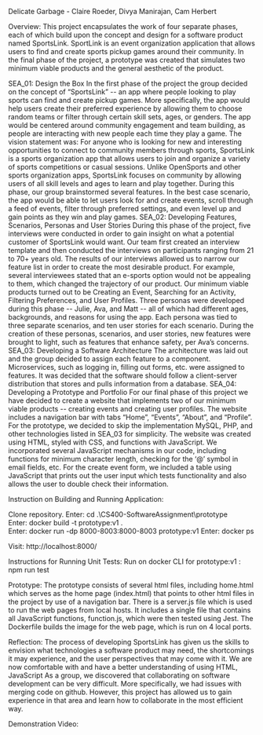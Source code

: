 Delicate Garbage - Claire Roeder, Divya Manirajan, Cam Herbert

Overview:
	This project encapsulates the work of four separate phases, each of which build upon the concept and design for a software product named SportsLink. SportLink is an event organization application that allows users to find and create sports pickup games around their community. In the final phase of the project, a prototype was created that simulates two minimum viable products and the general aesthetic of the product.

SEA_01: Design the Box
	In the first phase of the project the group decided on the concept of “SportsLink” -- an app where people looking to play sports can find and create pickup games. More specifically, the app would help users create their preferred experience by allowing them to choose random teams or filter through certain skill sets, ages, or genders. The app would be centered around community engagement and team building, as people are interacting with new people each time they play a game. The vision statement was:
	For anyone who is looking for new and interesting opportunities to connect to community members through sports, SportsLink is a sports organization app that allows users to join and organize a variety of sports competitions or casual sessions. Unlike OpenSports and other sports organization apps, SportsLink focuses on community by allowing users of all skill levels and ages to learn and play together.
	During this phase, our group brainstormed several features. In the best case scenario, the app would be able to let users look for and create events, scroll through a feed of events, filter through preferred settings, and even level up and gain points as they win and play games.
SEA_02: Developing Features, Scenarios, Personas and User Stories 
	During this phase of the project, five interviews were conducted in order to gain insight on what a potential customer of SportsLink would want. Our team first created an interview template and then conducted the interviews on participants ranging from 21 to 70+ years old.
	The results of our interviews allowed us to narrow our feature list in order to create the most desirable product. For example, several interviewees stated that an e-sports option would not be appealing to them, which changed the trajectory of our product. Our minimum viable products turned out to be Creating an Event, Searching for an Activity, Filtering Preferences, and User Profiles.
	Three personas were developed during this phase -- Julie, Ava, and Matt -- all of which had different ages, backgrounds, and reasons for using the app. Each persona was tied to three separate scenarios, and ten user stories for each scenario. During the creation of these personas, scenarios, and user stories, new features were brought to light, such as features that enhance safety, per Ava’s concerns.
SEA_03: Developing a Software Architecture
	The architecture was laid out and the group decided to assign each feature to a component. Microservices, such as logging in, filling out forms, etc. were assigned to features. It was decided that the software should follow a client-server distribution that stores and pulls information from a database. 
SEA_04: Developing a Prototype and Portfolio
	For our final phase of this project we have decided to create a website that implements two of our minimum viable products -- creating events and creating user profiles. The website includes a navigation bar with tabs “Home”, “Events”, “About”, and “Profile”. For the prototype, we decided to skip the implementation MySQL, PHP, and other technologies listed in SEA_03 for simplicity.
	The website was created using HTML, styled with CSS, and functions with JavaScript. We incorporated several JavaScript mechanisms in our code, including functions for minimum character length, checking for the ‘@’ symbol in email fields, etc. For the create event form, we included a table using JavaScript that prints out the user input which tests functionality and also allows the user to double check their information.

Instruction on Building and Running Application:

Clone repository.
Enter: cd .\CS400-SoftwareAssignment\prototype\
Enter: docker build -t prototype:v1 .  
Enter: docker run -dp 8000-8003:8000-8003 prototype:v1
Enter: docker ps

Visit: http://localhost:8000/

Instructions for Running Unit Tests:
	Run on docker CLI for prototype:v1 : npm run test

Prototype:
	The prototype consists of several html files, including home.html which serves as the home page (index.html) that points to other html files in the project by use of a navigation bar. There is a server.js file which is used to run the web pages from local hosts. It includes a single file that contains all JavaScript functions, function.js, which were then tested using Jest. The Dockerfile builds the image for the web page, which is run on 4 local ports.


Reflection:
	The process of developing SportsLink has given us the skills to envision what technologies a software product may need, the shortcomings it may experience, and the user perspectives that may come with it. We are now comfortable with and have a better understanding of using HTML, JavaScript
	As a group, we discovered that collaborating on software development can be very difficult. More specifically, we had issues with merging code on github. However, this project has allowed us to gain experience in that area and learn how to collaborate in the most efficient way. 

Demonstration Video:



